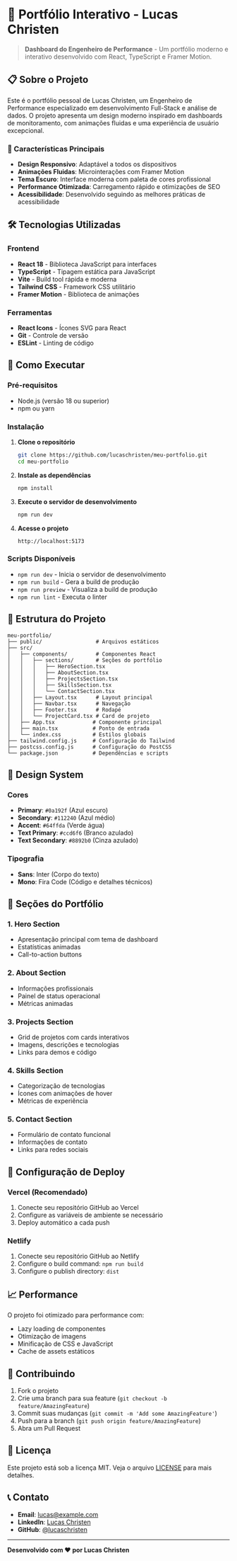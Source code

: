 # 🚀 Portfólio Interativo - Lucas Christen

> **Dashboard do Engenheiro de Performance** - Um portfólio moderno e interativo desenvolvido com React, TypeScript e Framer Motion.

## 📋 Sobre o Projeto

Este é o portfólio pessoal de Lucas Christen, um Engenheiro de Performance especializado em desenvolvimento Full-Stack e análise de dados. O projeto apresenta um design moderno inspirado em dashboards de monitoramento, com animações fluidas e uma experiência de usuário excepcional.

### 🎯 Características Principais

- **Design Responsivo**: Adaptável a todos os dispositivos
- **Animações Fluidas**: Microinterações com Framer Motion
- **Tema Escuro**: Interface moderna com paleta de cores profissional
- **Performance Otimizada**: Carregamento rápido e otimizações de SEO
- **Acessibilidade**: Desenvolvido seguindo as melhores práticas de acessibilidade

## 🛠️ Tecnologias Utilizadas

### Frontend
- **React 18** - Biblioteca JavaScript para interfaces
- **TypeScript** - Tipagem estática para JavaScript
- **Vite** - Build tool rápida e moderna
- **Tailwind CSS** - Framework CSS utilitário
- **Framer Motion** - Biblioteca de animações

### Ferramentas
- **React Icons** - Ícones SVG para React
- **Git** - Controle de versão
- **ESLint** - Linting de código

## 🚀 Como Executar

### Pré-requisitos
- Node.js (versão 18 ou superior)
- npm ou yarn

### Instalação

1. **Clone o repositório**
   ```bash
   git clone https://github.com/lucaschristen/meu-portfolio.git
   cd meu-portfolio
   ```

2. **Instale as dependências**
   ```bash
   npm install
   ```

3. **Execute o servidor de desenvolvimento**
   ```bash
   npm run dev
   ```

4. **Acesse o projeto**
   ```
   http://localhost:5173
   ```

### Scripts Disponíveis

- `npm run dev` - Inicia o servidor de desenvolvimento
- `npm run build` - Gera a build de produção
- `npm run preview` - Visualiza a build de produção
- `npm run lint` - Executa o linter

## 📁 Estrutura do Projeto

```
meu-portfolio/
├── public/                 # Arquivos estáticos
├── src/
│   ├── components/         # Componentes React
│   │   ├── sections/       # Seções do portfólio
│   │   │   ├── HeroSection.tsx
│   │   │   ├── AboutSection.tsx
│   │   │   ├── ProjectsSection.tsx
│   │   │   ├── SkillsSection.tsx
│   │   │   └── ContactSection.tsx
│   │   ├── Layout.tsx      # Layout principal
│   │   ├── Navbar.tsx      # Navegação
│   │   ├── Footer.tsx      # Rodapé
│   │   └── ProjectCard.tsx # Card de projeto
│   ├── App.tsx            # Componente principal
│   ├── main.tsx           # Ponto de entrada
│   └── index.css          # Estilos globais
├── tailwind.config.js     # Configuração do Tailwind
├── postcss.config.js      # Configuração do PostCSS
└── package.json           # Dependências e scripts
```

## 🎨 Design System

### Cores
- **Primary**: `#0a192f` (Azul escuro)
- **Secondary**: `#112240` (Azul médio)
- **Accent**: `#64ffda` (Verde água)
- **Text Primary**: `#ccd6f6` (Branco azulado)
- **Text Secondary**: `#8892b0` (Cinza azulado)

### Tipografia
- **Sans**: Inter (Corpo do texto)
- **Mono**: Fira Code (Código e detalhes técnicos)

## 📱 Seções do Portfólio

### 1. Hero Section
- Apresentação principal com tema de dashboard
- Estatísticas animadas
- Call-to-action buttons

### 2. About Section
- Informações profissionais
- Painel de status operacional
- Métricas animadas

### 3. Projects Section
- Grid de projetos com cards interativos
- Imagens, descrições e tecnologias
- Links para demos e código

### 4. Skills Section
- Categorização de tecnologias
- Ícones com animações de hover
- Métricas de experiência

### 5. Contact Section
- Formulário de contato funcional
- Informações de contato
- Links para redes sociais

## 🔧 Configuração de Deploy

### Vercel (Recomendado)
1. Conecte seu repositório GitHub ao Vercel
2. Configure as variáveis de ambiente se necessário
3. Deploy automático a cada push

### Netlify
1. Conecte seu repositório GitHub ao Netlify
2. Configure o build command: `npm run build`
3. Configure o publish directory: `dist`

## 📈 Performance

O projeto foi otimizado para performance com:
- Lazy loading de componentes
- Otimização de imagens
- Minificação de CSS e JavaScript
- Cache de assets estáticos

## 🤝 Contribuindo

1. Fork o projeto
2. Crie uma branch para sua feature (`git checkout -b feature/AmazingFeature`)
3. Commit suas mudanças (`git commit -m 'Add some AmazingFeature'`)
4. Push para a branch (`git push origin feature/AmazingFeature`)
5. Abra um Pull Request

## 📄 Licença

Este projeto está sob a licença MIT. Veja o arquivo [LICENSE](LICENSE) para mais detalhes.

## 📞 Contato

- **Email**: lucas@example.com
- **LinkedIn**: [Lucas Christen](https://linkedin.com/in/lucaschristen)
- **GitHub**: [@lucaschristen](https://github.com/lucaschristen)

---

**Desenvolvido com ❤️ por Lucas Christen**
